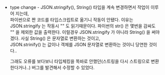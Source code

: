 - type change - JSON.stringify(), String()
  타입을 계속 변경하면서 작업이 이루어 지는데,  
  파이썬으로 짠 코드를 타입스크립트로 옮기니 작동이 안됐다. 이유는 JSON.stringify 는 작동시 "" 도 읽기때문이다. 파이썬의 str() 은 몇번을 감싸도 "" 을 제외한 값을 출력한다.
  이럴경우 JSON.stringify 가 아니라 String() 을 써야겠다.
  사실 String() 은 문자열로 변환하는 것이고,  
  JSON.strinify() 는 값이나 객체를 JSON 문자열로 변환하는 것이니 당연한 것이다..

  그래도 오류를 보다보니 타입체킹을 똑바로 안했던(스트링을 다시 스트링으로 변환한다거나..) 버그를 발견해서 수정할 수 있었다.
